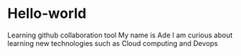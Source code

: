 # Hello-world
Learning github collaboration tool
My name is Ade
I am curious about learning new technologies such as Cloud computing and Devops
